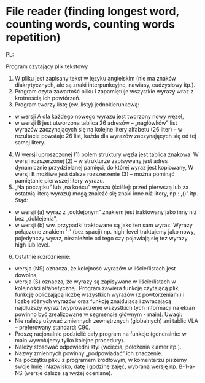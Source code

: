 # File reader (finding longest word, counting words, counting words repetition)

PL:

Program czytający plik tekstowy
1. W pliku jest zapisany tekst w języku angielskim (nie ma znaków diakrytycznych, ale są
znaki interpunkcyjne, nawiasy, cudzysłowy itp.).
2. Program czyta zawartość pliku i zapamiętuje wszystkie wyrazy wraz z krotnością ich
powtórzeń.
3. Program tworzy listę (ew. listy) jednokierunkową:
- w wersji A dla każdego nowego wyrazu jest tworzony nowy węzeł,
- w wersji B jest utworzona tablica 26 adresów – „nagłówków” list wyrazów zaczynających
się na kolejne litery alfabetu (26 liter) – w rezultacie powstaje 26 list, każda dla wyrazów
zaczynających się od tej samej litery.
4. W wersji uproszczonej (1) polem struktury węzła jest tablica znakowa.
W wersji rozszerzonej (2) – w strukturze zapisywany jest adres dynamicznie przydzielanej
pamięci, do której wyraz jest kopiowany,
W wersji B możliwe jest dalsze rozszerzenie (3) – można pominąć pamiętanie pierwszej
litery wyrazu.
5. „Na początku” lub „na końcu” wyrazu (ściślej: przed pierwszą lub za ostatnią literą wyrazu)
mogą znaleźć się znaki inne niż litery, np.:.,()” itp. Stąd:
- w wersji (a) wyraz z „doklejonym” znakiem jest traktowany jako inny niż bez
„doklejenia”,
- w wersji (b) ww. przypadki traktowane są jako ten sam wyraz.
Wyrazy połączone znakiem '-' (bez spacji) np. high-level traktujemy jako nowy, pojedynczy
wyraz, niezależnie od tego czy pojawiają się też wyrazy high lub level.
6. Ostatnie rozróżnienie:
- wersja (NS) oznacza, że kolejność wyrazów w liście/listach jest dowolna,
- wersja (S) oznacza, że wyrazy są zapisywane w liście/listach w kolejności alfabetycznej.
Program zawiera funkcję czytającą plik, funkcję obliczającą liczbę wszystkich wyrazów (z
powtórzeniami) i liczbę różnych wyrazów oraz funkcję znajdującą i zwracającą najdłuższy wyraz
(wyprowadzenie wszystkich tych informacji na ekran powinno być zrealizowane w segmencie
głównym - main).
Uwagi:
- Nie należy używać zmiennych zewnętrznych (globalnych) ani tablic VLA – preferowany standard:
C90.
- Proszę racjonalnie podzielić cały program na funkcje (generalnie: w main wywołujemy tylko
kolejne procedury).
- Należy stosować odpowiedni styl (wcięcia, położenia klamer itp.).
- Nazwy zmiennych powinny „podpowiadać” ich znaczenie.
- Na początku pliku z programem źródłowym, w komentarzu piszemy swoje Imię i Nazwisko, datę
i godzinę zajęć, wybraną wersję np. B-1-a-NS (wersje dalsze są wyżej oceniane).
